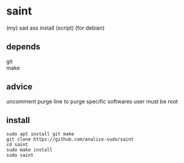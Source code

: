 # saint
(my) sad ass install (script) (for debian)
## depends
git  
make  
## advice
uncomment purge line to purge specific softwares
user must be root
## install
```
sudo apt install git make
git clone https://github.com/analice-sudo/saint
cd saint
sudo make install
sudo saint
```
